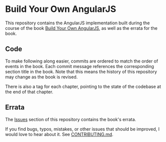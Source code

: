 # Build Your Own AngularJS

This repository contains the AngularJS implementation built during the course of the book [Build Your Own AngularJS](http://teropa.info/build-your-own-angular), as well as the errata for the book.

## Code

To make following along easier, commits are ordered to match the order of events in the book. Each commit message references the corresponding section title in the book. Note that this means the history of this repository may change as the book is revised.

There is also a tag for each chapter, pointing to the state of the codebase at the end of that chapter.

## Errata

The [Issues](https://github.com/teropa/build-your-own-angularjs/issues) section of this repository contains the book's errata. 

If you find bugs, typos, mistakes, or other issues that should be improved, I would love to hear about it. See [CONTRIBUTING.md](CONTRIBUTING.md).

